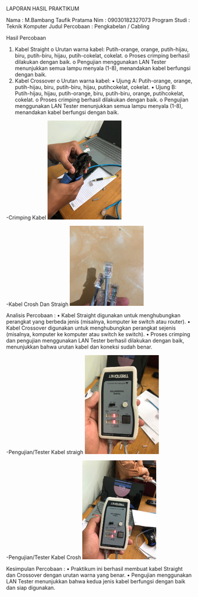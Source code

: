 LAPORAN HASIL PRAKTIKUM 


Nama             :  M.Bambang Taufik Pratama
Nim              :  09030182327073
Program Studi    :  Teknik Komputer 
Judul Percobaan  : Pengkabelan / Cabling 

 
Hasil Percobaan 
1.	Kabel Straight o 	Urutan warna kabel: Putih-orange, orange, putih-hijau, biru, putih-biru, hijau, putih-cokelat, cokelat. 
   o Proses crimping berhasil dilakukan dengan baik. o 	Pengujian menggunakan LAN Tester menunjukkan semua lampu menyala (1-8), menandakan kabel berfungsi dengan baik. 
2.	Kabel Crossover o 	Urutan warna kabel: 
   ▪	Ujung A: Putih-orange, orange, putih-hijau, biru, putih-biru, hijau, putihcokelat, cokelat. 
  ▪	Ujung B: Putih-hijau, hijau, putih-orange, biru, putih-biru, orange, putihcokelat, cokelat. 
  o	Proses crimping berhasil dilakukan dengan baik. o 	Pengujian menggunakan LAN Tester menunjukkan semua lampu menyala (1-8), menandakan kabel berfungsi dengan baik.

-Crimping Kabel
<img src="https://github.com/Bambang120/bambang/blob/main/pratikum/tang.jpg" alt="image"
width="200">

-Kabel Crosh Dan Straigh
<img src="https://github.com/Bambang120/bambang/blob/main/pratikum/kabel.jpg" alt="image"
width="200">


Analisis Percobaan : 
•	Kabel Straight digunakan untuk menghubungkan perangkat yang berbeda jenis (misalnya, komputer ke switch atau router). 
•	Kabel Crossover digunakan untuk menghubungkan perangkat sejenis (misalnya, komputer ke komputer atau switch ke switch). 
•	Proses crimping dan pengujian menggunakan LAN Tester berhasil dilakukan dengan baik, menunjukkan bahwa urutan kabel dan koneksi sudah benar. 

-Pengujian/Tester Kabel straigh
<img src="https://github.com/Bambang120/bambang/blob/main/pratikum/straigh.jpg" alt="image"
width="200">


-Pengujian/Tester Kabel Crosh
<img src="https://github.com/Bambang120/bambang/blob/main/pratikum/crohs.jpg" alt="image"
width="200">

Kesimpulan Percobaan : 
  •	Praktikum ini berhasil membuat kabel Straight dan Crossover dengan urutan warna yang benar. 
  •	Pengujian menggunakan LAN Tester menunjukkan bahwa kedua jenis kabel berfungsi dengan baik dan siap digunakan. 

